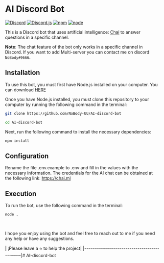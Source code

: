 # AI Discord Bot
[![Discord](https://img.shields.io/discord/644672989014523940.svg)](https://discord.gg/MqNKpdrGjw)
[![Discord.js](https://img.shields.io/badge/Discord.js-v14-blueviolet)](https://discord.js.org)
[![npm](https://img.shields.io/npm/v/npm.svg)](https://www.npmjs.com/)
[![node](https://img.shields.io/node/v/discord.js.svg)](https://nodejs.org/)

This is a Discord bot that uses artificial intelligence: [Chai](https://chai.ml) to answer questions in a specific channel.

__**Note:**__ The chat feature of the bot only works in a specific channel in Discord. If you want to add Multi-server you can contact me on discord `NoBody#9666`.

## Installation

To use this bot, you must first have Node.js installed on your computer. You can download [HERE](https://nodejs.org/en/download/)

Once you have Node.js installed, you must clone this repository to your computer by running the following command in the terminal:

```bash
git clone https://github.com/NoBody-UU/AI-discord-bot
```
```bash
cd AI-discord-bot
```

Next, run the following command to install the necessary dependencies:

```bash
npm install
```


## Configuration
Rename the file .env.example to .env and fill in the values with the necessary information. The credentials for the AI chat can be obtained at the following link: https://chai.ml

## Execution
To run the bot, use the following command in the terminal:

```bash
node .
```
<br />

I hope you enjoy using the bot and feel free to reach out to me if you need any help or have any suggestions.


| ¡Please leave a ⭐ to help the project|
|----------------------------------------------|#   A I - d i s c o r d - b o t  
 